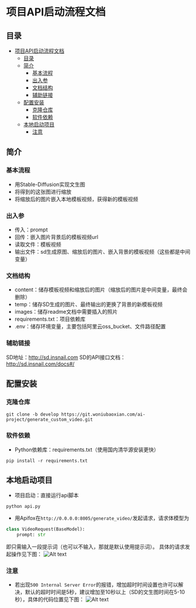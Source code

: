 # 项目API启动流程文档

## 目录
- [项目API启动流程文档](#项目api启动流程文档)
  - [目录](#目录)
  - [简介](#简介)
    - [基本流程](#基本流程)
    - [出入参](#出入参)
    - [文档结构](#文档结构)
    - [辅助链接](#辅助链接)
  - [配置安装](#配置安装)
    - [克隆仓库](#克隆仓库)
    - [软件依赖](#软件依赖)
  - [本地启动项目](#本地启动项目)
    - [注意](#注意)

## 简介
### 基本流程
- 用Stable-Diffusion实现文生图
- 将得到的这张图进行缩放
- 将缩放后的图片嵌入本地模板视频，获得新的模板视频

### 出入参
- 传入：prompt
- 回传：嵌入图片背景后的模板视频url
- 读取文件：模板视频
- 输出文件：sd生成原图、缩放后的图片、嵌入背景的模板视频（这些都是中间变量）
  

### 文档结构
- content：储存模板视频和缩放后的图片（缩放后的图片是中间变量，最终会删除）
- temp：储存SD生成的图片、最终输出的更换了背景的新模板视频
- images：储存readme文档中需要插入的照片
- requirements.txt：项目依赖库
- .env：储存环境变量，主要包括阿里云oss_bucket、文件路径配置

### 辅助链接
SD地址：http://sd.insnail.com
SD的API接口文档：http://sd.insnail.com/docs#/

## 配置安装
### 克隆仓库
```shell
git clone -b develop https://git.woniubaoxian.com/ai-project/generate_custom_video.git
```

### 软件依赖
- Python依赖库：requirements.txt（使用国内清华源安装更快）
```shell
pip install -r requirements.txt
```

## 本地启动项目
- 项目启动：直接运行api脚本
```shell
python api.py
```

- 用Apifox在```http://0.0.0.0:8005/generate_video/```发起请求，请求体模型为
```python
class VideoRequest(BaseModel):
    prompt: str
```
即只需输入一段提示词（也可以不输入，那就是默认使用提示词）。
具体的请求发起操作见下图：
![Alt text](images/start.jpg)

### 注意
- 若出现```500 Internal Server Error```的报错，增加超时时间设置也许可以解决，默认的超时时间是5秒，建议增加至10秒以上（SD的文生图时间在5-10秒），具体的代码位置见下图：
![Alt text](images/param.jpg)




